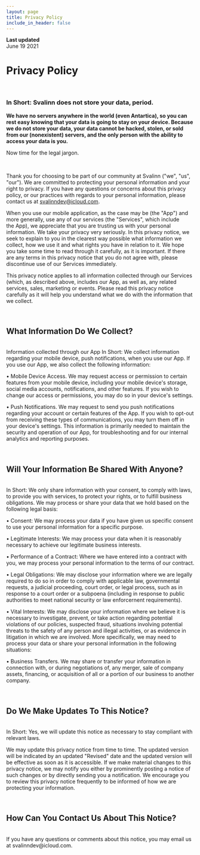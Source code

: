```yaml
---
layout: page
title: Privacy Policy
include_in_header: false
---
```


**Last updated**  
June 19 2021

# Privacy Policy
<br>

### In Short: **Svalinn does not store your data, period.**

 **We have no servers anywhere in the world (even Antartica), so you can rest easy knowing that your data is going to stay on your device. Because we do not store your data, your data cannot be hacked, stolen, or sold from our (nonexistent) servers, and the only person with the ability to access your data is you.**


 Now time for the legal jargon.


<br>

 Thank you for choosing to be part of our community at Svalinn ("we", "us", "our"). We are committed to protecting your personal information and your right to privacy. If you have any questions or concerns about this privacy policy, or our practices with regards to your personal information, please contact us at svalinndev@icloud.com.

 When you use our mobile application, as the case may be (the "App") and more generally, use any of our services (the "Services", which include the App), we appreciate that you are trusting us with your personal information. We take your privacy very seriously. In this privacy notice, we seek to explain to you in the clearest way possible what information we collect, how we use it and what rights you have in relation to it. We hope you take some time to read through it carefully, as it is important. If there are any terms in this privacy notice that you do not agree with, please discontinue use of our Services immediately.

 This privacy notice applies to all information collected through our Services (which, as described above, includes our App, as well as, any related services, sales, marketing or events. Please read this privacy notice carefully as it will help you understand what we do with the information that we collect.

 <br>


## What Information Do We Collect?

<br>
Information collected through our App In Short: We collect information regarding your mobile device, push notifications, when you use our App. If you use our App, we also collect the following information:

• Mobile Device Access. We may request access or permission to certain features from your mobile device, including your mobile device's storage, social media accounts, notifications, and other features. If you wish to change our access or permissions, you may do so in your device's settings.

• Push Notifications. We may request to send you push notifications regarding your account or certain features of the App. If you wish to opt-out from receiving these types of communications, you may turn them off in your device's settings.
This information is primarily needed to maintain the security and operation of our App, for troubleshooting and for our internal analytics and reporting purposes.

<br>


## Will Your Information Be Shared With Anyone?

<br>
In Short: We only share information with your consent, to comply with laws, to provide you with services, to protect your rights, or to fulfill business obligations. We may process or share your data that we hold based on the following legal basis:

• Consent: We may process your data if you have given us specific consent to use your personal information for a specific purpose.

• Legitimate Interests: We may process your data when it is reasonably necessary to achieve our legitimate business interests.

• Performance of a Contract: Where we have entered into a contract with you, we may process your personal information to the terms of our contract.

• Legal Obligations: We may disclose your information where we are legally required to do so in order to comply with applicable law, governmental requests, a judicial proceeding, court order, or legal process, such as in response to a court order or a subpoena (including in response to public authorities to meet national security or law enforcernent requirements).

• Vital Interests: We may disclose your information where we believe it is necessary to investigate, prevent, or take action regarding potential violations of our policies, suspected fraud, situations involving potential threats to the safety of any person and illegal activities, or as evidence in litigation in which we are involved. More specifically, we may need to process your data or share your personal information in the following situations:

• Business Transfers. We may share or transfer your information in connection with, or during negotiations of, any merger, sale of company assets, financing, or acquisition of all or a portion of our business to another company.

<br>


## Do We Make Updates To This Notice?

<br>
In Short: Yes, we will update this notice as necessary to stay compliant with relevant laws.

We may update this privacy notice from time to time. The updated version will be indicated by an updated "Revised" date and the updated version will be effective as soon as it is accessible. If we make material changes to this privacy notice, we may notify you either by prominently posting a notice of such changes or by directly sending you a notification. We encourage you to review this privacy notice frequently to be informed of how we are protecting your information.

<br>


## How Can You Contact Us About This Notice?

<br>
If you have any questions or comments about this notice, you may email us at svalinndev@icloud.com.

<br>
